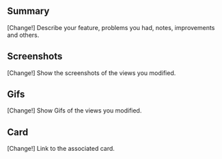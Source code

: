 ## Summary

[Change!] Describe your feature, problems you had, notes, improvements and others.

## Screenshots

[Change!] Show the screenshots of the views you modified.

## Gifs

[Change!] Show Gifs of the views you modified.

## Card

[Change!] Link to the associated card.
